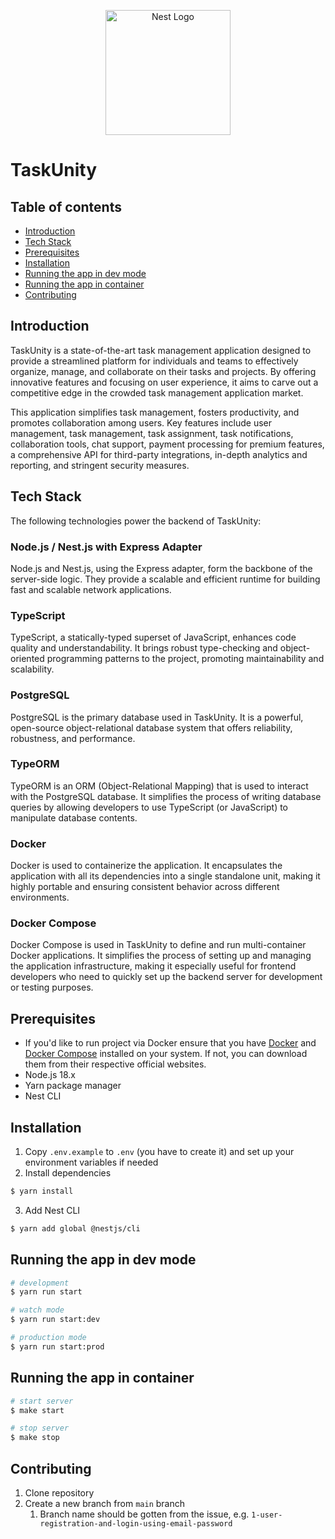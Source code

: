 <p style="text-align: center">
  <img src="https://nestjs.com/img/logo-small.svg" width="200" alt="Nest Logo" />
</p>

# TaskUnity

## Table of contents

- [Introduction](#introduction)
- [Tech Stack](#tech-stack)
- [Prerequisites](#prerequisites)
- [Installation](#installation)
- [Running the app in dev mode](#running-the-app-in-dev-mode)
- [Running the app in container](#running-the-app-in-container)
- [Contributing](#contributing)

## Introduction

TaskUnity is a state-of-the-art task management application designed to provide a streamlined platform for individuals and teams to effectively organize, manage, and collaborate on their tasks and projects. By offering innovative features and focusing on user experience, it aims to carve out a competitive edge in the crowded task management application market.

This application simplifies task management, fosters productivity, and promotes collaboration among users. Key features include user management, task management, task assignment, task notifications, collaboration tools, chat support, payment processing for premium features, a comprehensive API for third-party integrations, in-depth analytics and reporting, and stringent security measures.

## Tech Stack

The following technologies power the backend of TaskUnity:

### Node.js / Nest.js with Express Adapter

Node.js and Nest.js, using the Express adapter, form the backbone of the server-side logic. They provide a scalable and efficient runtime for building fast and scalable network applications.

### TypeScript

TypeScript, a statically-typed superset of JavaScript, enhances code quality and understandability. It brings robust type-checking and object-oriented programming patterns to the project, promoting maintainability and scalability.

### PostgreSQL

PostgreSQL is the primary database used in TaskUnity. It is a powerful, open-source object-relational database system that offers reliability, robustness, and performance.

### TypeORM

TypeORM is an ORM (Object-Relational Mapping) that is used to interact with the PostgreSQL database. It simplifies the process of writing database queries by allowing developers to use TypeScript (or JavaScript) to manipulate database contents.

### Docker

Docker is used to containerize the application. It encapsulates the application with all its dependencies into a single standalone unit, making it highly portable and ensuring consistent behavior across different environments.

### Docker Compose

Docker Compose is used in TaskUnity to define and run multi-container Docker applications. It simplifies the process of setting up and managing the application infrastructure, making it especially useful for frontend developers who need to quickly set up the backend server for development or testing purposes.

## Prerequisites
- If you'd like to run project via Docker ensure that you have [Docker](https://www.docker.com/) and [Docker Compose](https://docs.docker.com/compose/) installed on your system. If not, you can download them from their respective official websites.
- Node.js 18.x
- Yarn package manager
- Nest CLI

## Installation

1. Copy `.env.example` to `.env` (you have to create it) and set up your environment variables if needed
2. Install dependencies
```bash
$ yarn install
```
3. Add Nest CLI
```bash
$ yarn add global @nestjs/cli
```

## Running the app in dev mode

```bash
# development
$ yarn run start

# watch mode
$ yarn run start:dev

# production mode
$ yarn run start:prod
```

## Running the app in container

```bash
# start server
$ make start

# stop server
$ make stop
```

## Contributing

1. Clone repository
2. Create a new branch from `main` branch
   1. Branch name should be gotten from the issue, e.g. `1-user-registration-and-login-using-email-password`
